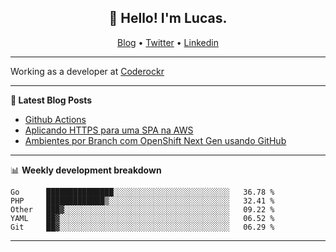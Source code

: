 <h2 align="center">👋 Hello! I'm Lucas.</h2>
<p align="center">
  <a href="https://www.lucassabreu.net.br/">Blog</a> •
  <a href="https://twitter.com/lucassabreu">Twitter</a> •
  <a href="https://www.linkedin.com/in/lucassantosabreu/">Linkedin</a>
</p>

---

Working as a developer at [Coderockr](https://github.com/Coderockr)

---

**📝 Latest Blog Posts**

<!-- BLOG-POST-LIST:START -->
- [Github Actions](https://www.lucassabreu.net.br/post/github-actions/)
- [Aplicando HTTPS para uma SPA na AWS](https://www.lucassabreu.net.br/post/aplicando-https-para-uma-spa-na-aws/)
- [Ambientes por Branch com OpenShift Next Gen usando GitHub](https://www.lucassabreu.net.br/post/ambientes-por-branch-com-openshift-next-gen-usando-github/)
<!-- BLOG-POST-LIST:END -->

---

📊 **Weekly development breakdown**
<!--START_SECTION:waka-->
```text
Go      ███████████████░░░░░░░░░░░░░░░░░░░░░░░░░░   36.78 % 
PHP     █████████████▒░░░░░░░░░░░░░░░░░░░░░░░░░░░   32.41 % 
Other   ███▓░░░░░░░░░░░░░░░░░░░░░░░░░░░░░░░░░░░░░   09.22 % 
YAML    ██▓░░░░░░░░░░░░░░░░░░░░░░░░░░░░░░░░░░░░░░   06.52 % 
Git     ██▓░░░░░░░░░░░░░░░░░░░░░░░░░░░░░░░░░░░░░░   06.29 % 
```
<!--END_SECTION:waka-->

---
